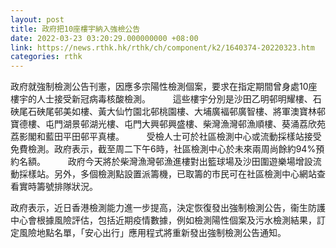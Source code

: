 ```yaml
---
layout: post
title: 政府把10座樓宇納入強檢公告
date: 2022-03-23 03:20:29.000000000 +08:00
link: https://news.rthk.hk/rthk/ch/component/k2/1640374-20220323.htm
categories: rthk
---
```


政府就強制檢測公告刊憲，因應多宗陽性檢測個案，要求在指定期間曾身處10座樓宇的人士接受新冠病毒核酸檢測。
　　
這些樓宇分別是沙田乙明邨明耀樓、石硤尾石硤尾邨美如樓、黃大仙竹園北邨桃園樓、大埔廣褔邨廣智樓、將軍澳寶林邨寶德樓、屯門湖景邨湖光樓、屯門大興邨興盛樓、柴灣漁灣邨漁順樓、葵涌荔欣苑荔影閣和藍田平田邨平真樓。
　　
受檢人士可於社區檢測中心或流動採樣站接受免費檢測。政府表示，截至周二下午6時，社區檢測中心於未來兩周尚餘約94%預約名額。
　　
政府今天將於柴灣漁灣邨漁進樓對出籃球場及沙田圍遊樂場增設流動採樣站。另外，多個檢測點設置派籌機，已取籌的市民可在社區檢測中心網站查看實時籌號排隊狀況。

政府表示，近日香港檢測能力進一步提高，決定恢復發出強制檢測公告，衞生防護中心會根據風險評估，包括近期疫情數據，例如檢測陽性個案及污水檢測結果，訂定風險地點名單，「安心出行」應用程式將重新發出強制檢測公告通知。
